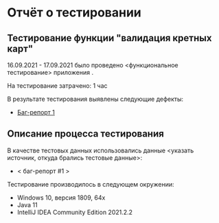 
# Отчёт о тестировании <Credit Card Number Validator>

## Тестирование функции "валидация кретных карт"

16.09.2021 - 17.09.2021 было проведено <функциональное тестирование> приложения <Credit Card Number Validator>.

На тестирование затрачено: 1 час

В результате тестирования выявлены следующие дефекты:
* [Баг-репорт 1](https://github.com/OlgaStash/jv1.2/issues/1)

## Описание процесса тестирования

В качестве тестовых данных использовались данные <указать источник, откуда брались тестовые данные>:
* < баг-репорт #1 >

Тестирование производилось в следующем окружении:
* Windows 10, версия 1809, 64x
* Java 11
* IntelliJ IDEA Community Edition 2021.2.2